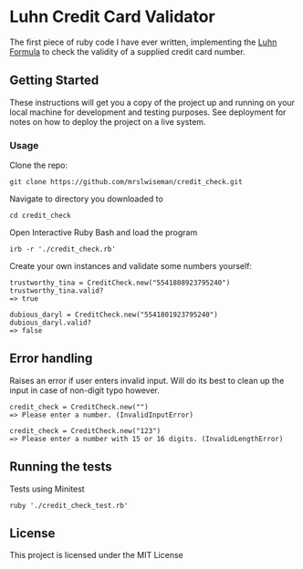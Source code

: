 # Luhn Credit Card Validator

The first piece of ruby code I have ever written, implementing the  [Luhn Formula](https://en.wikipedia.org/wiki/Luhn_algorithm) to check the validity of a supplied credit card number.

## Getting Started

These instructions will get you a copy of the project up and running on your local machine for development and testing purposes. See deployment for notes on how to deploy the project on a live system.

### Usage

Clone the repo:

```
git clone https://github.com/mrslwiseman/credit_check.git
```

Navigate to directory you downloaded to
```
cd credit_check
```
Open Interactive Ruby Bash and load the program
```
irb -r './credit_check.rb'
```
Create your own instances and validate some numbers yourself:

```
trustworthy_tina = CreditCheck.new("5541808923795240")
trustworthy_tina.valid?
=> true
```
```
dubious_daryl = CreditCheck.new("5541801923795240")
dubious_daryl.valid?
=> false
```

## Error handling

Raises an error if user enters invalid input.
Will do its best to clean up the input in case of non-digit typo however.
```
credit_check = CreditCheck.new("")
=> Please enter a number. (InvalidInputError)

```
```
credit_check = CreditCheck.new("123")
=> Please enter a number with 15 or 16 digits. (InvalidLengthError)
```

## Running the tests

Tests using Minitest
```
ruby './credit_check_test.rb'
```


## License

This project is licensed under the MIT License
